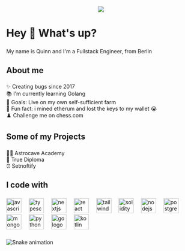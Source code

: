 <div align="center">
  <img src="https://profile-counter.glitch.me/quinn-eschenbach/count.svg?"  />
</div>

###

<h1 align="left">Hey 👋 What's up?</h1>

###

<p align="left">My name is Quinn and I'm a Fullstack Engineer, from Berlin</p>

###

<h2 align="left">About me</h2>

###

<p align="left">✨ Creating bugs since 2017<br>📚 I'm currently learning Golang<br>🎯 Goals: Live on my own self-sufficient farm <br>🎲 Fun fact: i mined etherum and lost the keys to my wallet 😭<br>♟️ Challenge me on chess.com</p>

###

<h2 align="left">Some of my Projects</h2>

###

<p align="left">👨‍🎓 Astrocave Academy<br>🏫 True Diploma<br>⏰ Setnoftify</p>

###

<h2 align="left">I code with</h2>

###

<div align="left">
  <img src="https://cdn.jsdelivr.net/gh/devicons/devicon/icons/javascript/javascript-original.svg" height="40" alt="javascript logo"  />
  <img width="12" />
  <img src="https://cdn.jsdelivr.net/gh/devicons/devicon/icons/typescript/typescript-original.svg" height="40" alt="typescript logo"  />
  <img width="12" />
  <img src="https://cdn.jsdelivr.net/gh/devicons/devicon/icons/nextjs/nextjs-original.svg" height="40" alt="nextjs logo"  />
  <img width="12" />
  <img src="https://cdn.jsdelivr.net/gh/devicons/devicon/icons/react/react-original.svg" height="40" alt="react logo"  />
  <img width="12" />
  <img src="https://cdn.jsdelivr.net/gh/devicons/devicon/icons/tailwindcss/tailwindcss-original-wordmark.svg" height="40" alt="tailwindcss logo"  />
  <img width="12" />
  <img src="https://cdn.jsdelivr.net/gh/devicons/devicon/icons/solidity/solidity-original.svg" height="40" alt="solidity logo"  />
  <img width="12" />
  <img src="https://cdn.jsdelivr.net/gh/devicons/devicon/icons/nodejs/nodejs-original.svg" height="40" alt="nodejs logo"  />
  <img width="12" />
  <img src="https://cdn.jsdelivr.net/gh/devicons/devicon/icons/postgresql/postgresql-original.svg" height="40" alt="postgresql logo"  />
  <img width="12" />
  <img src="https://cdn.jsdelivr.net/gh/devicons/devicon/icons/mongodb/mongodb-original.svg" height="40" alt="mongodb logo"  />
  <img width="12" />
  <img src="https://cdn.jsdelivr.net/gh/devicons/devicon/icons/python/python-original.svg" height="40" alt="python logo"  />
  <img width="12" />
  <img src="https://cdn.jsdelivr.net/gh/devicons/devicon/icons/go/go-original.svg" height="40" alt="go logo"  />
  <img width="12" />
  <img src="https://cdn.jsdelivr.net/gh/devicons/devicon/icons/kotlin/kotlin-original.svg" height="40" alt="kotlin logo"  />
</div>

###

<img src="https://raw.githubusercontent.com/quinn-eschenbach/quinn-eschenbach/output/snake.svg" alt="Snake animation" />

###
